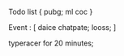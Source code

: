 Todo list  {
    pubg; 
    ml 
    coc
}

Event : [
    daice 
    chatpate;
    looss;
]

typeracer for 20 minutes;